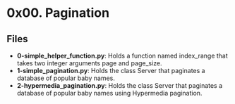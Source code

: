 # 0x00. Pagination
## Files
- **0-simple_helper_function.py**: Holds a function named index_range that takes two integer arguments page and page_size.
- **1-simple_pagination.py**: Holds the class Server that paginates a database of popular baby names.
- **2-hypermedia_pagination.py**: Holds the class Server that paginates a database of popular baby names using Hypermedia pagination.
